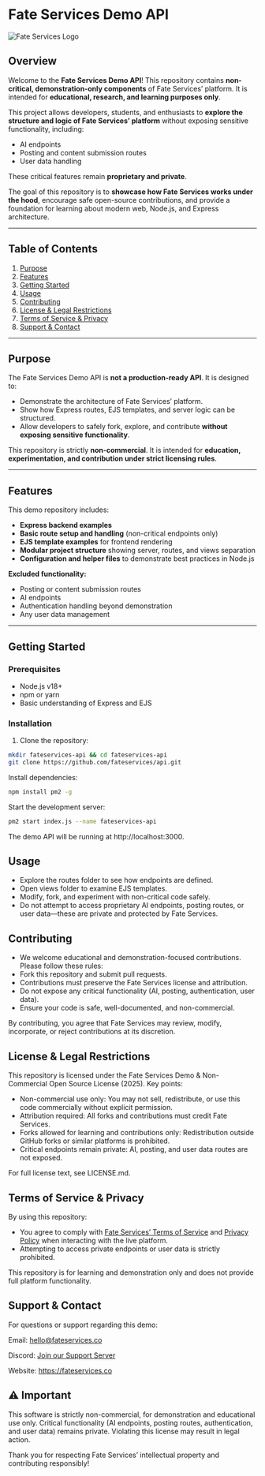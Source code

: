 # Fate Services Demo API

![Fate Services Logo](https://media.discordapp.net/attachments/1387904198011519186/1388547408698544228/static_7.png?ex=68e5dfcc&is=68e48e4c&hm=c0200512392aa2a2b08e583aa52114840f4bf790f7cad5ecafe56d70ed720888&=&width=864&height=486)

## Overview

Welcome to the **Fate Services Demo API**! This repository contains **non-critical, demonstration-only components** of Fate Services’ platform. It is intended for **educational, research, and learning purposes only**.  

This project allows developers, students, and enthusiasts to **explore the structure and logic of Fate Services’ platform** without exposing sensitive functionality, including:  

- AI endpoints  
- Posting and content submission routes  
- User data handling  

These critical features remain **proprietary and private**.  

The goal of this repository is to **showcase how Fate Services works under the hood**, encourage safe open-source contributions, and provide a foundation for learning about modern web, Node.js, and Express architecture.

---

## Table of Contents

1. [Purpose](#purpose)  
2. [Features](#features)  
3. [Getting Started](#getting-started)  
4. [Usage](#usage)  
5. [Contributing](#contributing)  
6. [License & Legal Restrictions](#license--legal-restrictions)  
7. [Terms of Service & Privacy](#terms-of-service--privacy)  
8. [Support & Contact](#support--contact)  

---

## Purpose

The Fate Services Demo API is **not a production-ready API**. It is designed to:

- Demonstrate the architecture of Fate Services’ platform.  
- Show how Express routes, EJS templates, and server logic can be structured.  
- Allow developers to safely fork, explore, and contribute **without exposing sensitive functionality**.  

This repository is strictly **non-commercial**. It is intended for **education, experimentation, and contribution under strict licensing rules**.

---

## Features

This demo repository includes:

- **Express backend examples**  
- **Basic route setup and handling** (non-critical endpoints only)  
- **EJS template examples** for frontend rendering  
- **Modular project structure** showing server, routes, and views separation  
- **Configuration and helper files** to demonstrate best practices in Node.js  

**Excluded functionality:**  
- Posting or content submission routes  
- AI endpoints  
- Authentication handling beyond demonstration  
- Any user data management  

---

## Getting Started

### Prerequisites

- Node.js v18+  
- npm or yarn  
- Basic understanding of Express and EJS  

### Installation

1. Clone the repository:

```bash
mkdir fateservices-api && cd fateservices-api
git clone https://github.com/fateservices/api.git
```

Install dependencies:

```bash
npm install pm2 -g
```
Start the development server:

```bash
pm2 start index.js --name fateservices-api
```
The demo API will be running at http://localhost:3000.

## Usage
- Explore the routes folder to see how endpoints are defined.
- Open views folder to examine EJS templates.
- Modify, fork, and experiment with non-critical code safely.
- Do not attempt to access proprietary AI endpoints, posting routes, or user data—these are private and protected by Fate Services.

## Contributing
- We welcome educational and demonstration-focused contributions. Please follow these rules:
- Fork this repository and submit pull requests.
- Contributions must preserve the Fate Services license and attribution.
- Do not expose any critical functionality (AI, posting, authentication, user data).
- Ensure your code is safe, well-documented, and non-commercial.

By contributing, you agree that Fate Services may review, modify, incorporate, or reject contributions at its discretion.

## License & Legal Restrictions
This repository is licensed under the Fate Services Demo & Non-Commercial Open Source License (2025). Key points:

- Non-commercial use only: You may not sell, redistribute, or use this code commercially without explicit permission.
- Attribution required: All forks and contributions must credit Fate Services.
- Forks allowed for learning and contributions only: Redistribution outside GitHub forks or similar platforms is prohibited.
- Critical endpoints remain private: AI, posting, and user data routes are not exposed.

For full license text, see LICENSE.md.

## Terms of Service & Privacy
By using this repository:

- You agree to comply with [Fate Services’ Terms of Service](https://fateservices.co/tos) and [Privacy Policy](https://fateservices.co/privacy) when interacting with the live platform.
- Attempting to access private endpoints or user data is strictly prohibited.

This repository is for learning and demonstration only and does not provide full platform functionality.

## Support & Contact
For questions or support regarding this demo:

Email: hello@fateservices.co

Discord: [Join our Support Server](https://discord.gg/Sfb96Pqynd)

Website: https://fateservices.co

## ⚠️ Important
This software is strictly non-commercial, for demonstration and educational use only.
Critical functionality (AI endpoints, posting routes, authentication, and user data) remains private.
Violating this license may result in legal action.

Thank you for respecting Fate Services’ intellectual property and contributing responsibly!
